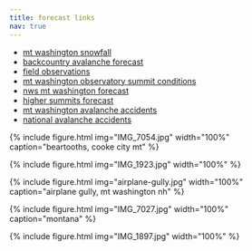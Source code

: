 ```yaml
---
title: forecast links
nav: true
---
```


* [mt washington snowfall](https://www.waterworkslabs.com/snow/)
* [backcountry avalanche forecast](https://www.mountwashingtonavalanchecenter.org/forecasts/#/presidential-range)
* [field observations](https://www.mountwashingtonavalanchecenter.org/observations/#/view)
* [mt washington observatory summit conditions](https://mountwashington.org/weather/current-summit-conditions/)
* [nws mt washington forecast](https://forecast.weather.gov/MapClick.php?lat=44.27049000000005&lon=-71.30345999999997)
* [higher summits forecast](https://mountwashington.org/weather/higher-summits-forecast/)
* [mt washington avalanche accidents](https://www.mountwashingtonavalanchecenter.org/incidents/)
* [national avalanche accidents](https://avalanche.org/avalanche-accidents/)

{% include figure.html img="IMG_7054.jpg" width="100%" caption="beartooths, cooke city mt" %}

{% include figure.html img="IMG_1923.jpg" width="100%" %}

{% include figure.html img="airplane-gully.jpg" width="100%" caption="airplane gully, mt washington nh" %} 

<!--- {% include figure.html img="tucks.jpg" width="100%" caption="tuckerman ravine" %} --->

{% include figure.html img="IMG_7027.jpg" width="100%" caption="montana" %}

{% include figure.html img="IMG_1897.jpg" width="100%" %}


<!---
webcams  
* [mt washington from wildcat](https://www.youtube.com/watch?v=p24ghWgdpew)
* [observatory tower webcam](https://www.youtube.com/watch?v=5qVHjf7hKZU)
* [observatory deck webcam](https://www.youtube.com/watch?v=RUN2G9r136c)  

references
* [avalanche encyclopedia](https://avalanche.org/avalanche-encyclopedia/)
* [avalanche problems](https://avalanche.org/avalanche-encyclopedia/avalanche/avalanche-problems/)
* [avalanche danger scale](https://avalanche.org/avalanche-encyclopedia/human/resources/north-american-public-avalanche-danger-scale/)

{% include figure.html img="https://forecast.weather.gov/meteograms/Plotter.php?lat=44.2705&lon=-71.3035&wfo=GYX&zcode=NHZ002&gset=20&gdiff=6&unit=0&tinfo=EY5&ahour=0&pcmd=11011111111110000000000000000000000000000000000000000000000&lg=en&indu=1!1!1!&dd=&bw=&hrspan=48&pqpfhr=6&psnwhr=6" caption="mt washington (elev. 5650ft)" width="100%" %}

{% include figure.html img="https://weather.cod.edu/cdata/satellite_r/subregional/New_England/current/New_England.radar.current.gif" caption="" width="200%" %}
[Northeast Loop](https://weather.cod.edu/satrad/?parms=subregional-New_England-comp_radar-48-0-100-1&checked=map&colorbar=undefined) / 
[NEXRAD Dual-Pol Loop](https://weather.cod.edu/satrad/nexrad/?parms=GYX-N0B-1-24-50-usa-rad)

{% include figure.html img="https://www.somassbu.org/wx/products/liwrf/front_page_loop.gif" caption="" width="300%" %}

--->
